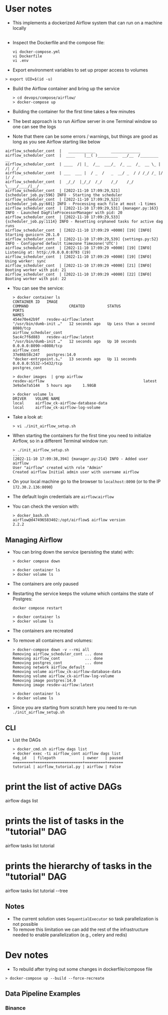 # User notes

- This implements a dockerized Airflow system that can run on a machine locally

## 
- Inspect the Dockerfile and the compose file:
  ```
  vi docker-compose.yml
  vi Dockerfile
  vi .env
  ```
- Export environment variables to set up proper access to volumes
 ```
 > export UID=$(id -u)
 ```

- Build the Airflow container and bring up the service
  ```
  > cd devops/compose/airflow/
  > docker-compose up
  ```

- Building the container for the first time takes a few minutes

- The best approach is to run Airflow server in one Terminal window so one can
  see the logs

- Note that there can be some errors / warnings, but things are good as long as
  you see Airflow starting like below
```
airflow_scheduler_cont  |   ____________       _____________
airflow_scheduler_cont  |  ____    |__( )_________  __/__  /________      __
airflow_scheduler_cont  | ____  /| |_  /__  ___/_  /_ __  /_  __ \_ | /| / /
airflow_scheduler_cont  | ___  ___ |  / _  /   _  __/ _  / / /_/ /_ |/ |/ /
airflow_scheduler_cont  |  _/_/  |_/_/  /_/    /_/    /_/  \____/____/|__/
airflow_scheduler_cont  | [2022-11-10 17:09:29,521] {scheduler_job.py:596} INFO - Starting the scheduler
airflow_scheduler_cont  | [2022-11-10 17:09:29,522] {scheduler_job.py:601} INFO - Processing each file at most -1 times
airflow_scheduler_cont  | [2022-11-10 17:09:29,531] {manager.py:163} INFO - Launched DagFileProcessorManager with pid: 20
airflow_scheduler_cont  | [2022-11-10 17:09:29,533] {scheduler_job.py:1114} INFO - Resetting orphaned tasks for active dag runs
airflow_scheduler_cont  | [2022-11-10 17:09:29 +0000] [19] [INFO] Starting gunicorn 20.1.0
airflow_scheduler_cont  | [2022-11-10 17:09:29,539] {settings.py:52} INFO - Configured default timezone Timezone('UTC')
airflow_scheduler_cont  | [2022-11-10 17:09:29 +0000] [19] [INFO] Listening at: http://0.0.0.0:8793 (19)
airflow_scheduler_cont  | [2022-11-10 17:09:29 +0000] [19] [INFO] Using worker: sync
airflow_scheduler_cont  | [2022-11-10 17:09:29 +0000] [21] [INFO] Booting worker with pid: 21
airflow_scheduler_cont  | [2022-11-10 17:09:29 +0000] [22] [INFO] Booting worker with pid: 22
```

- You can see the service:
  ```
  > docker container ls
  CONTAINER ID   IMAGE                                                     COMMAND                  CREATED          STATUS                  PORTS                                                                    NAMES
  454e70e42b9f   resdev-airflow:latest                                     "/usr/bin/dumb-init …"   12 seconds ago   Up Less than a second   8080/tcp                                                                 airflow_scheduler_cont
  5ac4c7f6d883   resdev-airflow:latest                                     "/usr/bin/dumb-init …"   12 seconds ago   Up 10 seconds           0.0.0.0:8090->8080/tcp                                                   airflow_cont
  37e86b58c247   postgres:14.0                                             "docker-entrypoint.s…"   13 seconds ago   Up 11 seconds           0.0.0.0:5532->5432/tcp
  postgres_cont

  > docker images  | grep airflow
  resdev-airflow                                            latest               3e9a5e7a5144   5 hours ago     1.98GB

  > docker volume ls
  DRIVER    VOLUME NAME
  local     airflow_ck-airflow-database-data
  local     airflow_ck-airflow-log-volume
  ```

- Take a look at:
  ```
  > vi ./init_airflow_setup.sh
  ```

- When starting the containers for the first time you need to initialize Airflow,
  so in a different Terminal window run:
  ```
  > ./init_airflow_setup.sh
  ...
  [2022-11-10 17:09:38,394] {manager.py:214} INFO - Added user airflow
  User "airflow" created with role "Admin"
  Created airflow Initial admin user with username airflow
  ```

- On your local machine go to the browser to `localhost:8090` (or to the IP
  `172.30.2.136:8090`)
- The default login credentials are `airflow`:`airflow`

- You can check the version with:
  ```
  > docker_bash.sh
  airflow@d47496583402:/opt/airflow$ airflow version
  2.2.2
  ```

## Managing Airflow

- You can bring down the service (persisting the state) with:
  ```
  > docker compose down

  > docker container ls
  > docker volume ls
  ```
- The containers are only paused

- Restarting the service keeps the volume which contains the state of Postgres:
  ```
  docker compose restart

  > docker container ls
  > docker volume ls
  ```
- The containers are recreated

- To remove all containers and volumes:
  ```
  > docker-compose down -v --rmi all
  Removing airflow_scheduler_cont ... done
  Removing airflow_cont           ... done
  Removing postgres_cont          ... done
  Removing network airflow_default
  Removing volume airflow_ck-airflow-database-data
  Removing volume airflow_ck-airflow-log-volume
  Removing image postgres:14.0
  Removing image resdev-airflow:latest

  > docker container ls
  > docker volume ls
  ```
- Since you are starting from scratch here you need to re-run
  `./init_airflow_setup.sh`

## CLI

- List the DAGs
  ```
  > docker_cmd.sh airflow dags list
  + docker exec -ti airflow_cont airflow dags list
  dag_id   | filepath            | owner   | paused
  =========+=====================+=========+=======
  tutorial | airflow_tutorial.py | airflow | False
  ```

# print the list of active DAGs
airflow dags list

# prints the list of tasks in the "tutorial" DAG
airflow tasks list tutorial

# prints the hierarchy of tasks in the "tutorial" DAG
airflow tasks list tutorial --tree


## Notes
- The current solution uses `SequentialExecutor` so task parallelization is not
  possible
- To remove this limitation we can add the rest of the infrastructure needed to
  enable parallelization (e.g., celery and redis)

# Dev notes
- To rebuild after trying out some changes in dockerfile/compose file
```
> docker-compose up --build --force-recreate
```

## Data Pipeline Examples

### Binance